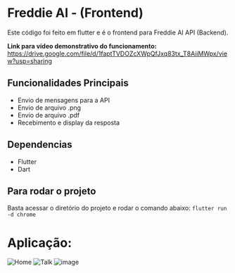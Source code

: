 # Freddie AI - (Frontend)

Este código foi feito em flutter e é o frontend para Freddie AI API (Backend).

**Link para vídeo demonstrativo do funcionamento:** https://drive.google.com/file/d/1faptTVDOZcXWpQfJxq83tx_T8AiiMWpx/view?usp=sharing

## Funcionalidades Principais

- Envio de mensagens para a API
- Envio de arquivo .png
- Envio de arquivo .pdf
- Recebimento e display da resposta

## Dependencias
- Flutter
- Dart

## Para rodar o projeto

Basta acessar o diretório do projeto e rodar o comando abaixo:
`flutter run -d chrome`


# Aplicação: 


![Home](https://github.com/user-attachments/assets/bc72b324-4f03-47de-be57-34687b7c46d4)
![Talk](https://github.com/user-attachments/assets/2a0f8a3b-587f-4d47-8a40-3774a12921cc)
![image](https://github.com/user-attachments/assets/22111c35-cac4-4a36-b89f-d57fb3411f39)


